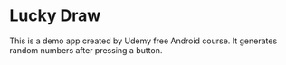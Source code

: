 # Lucky Draw
This is a demo app created by Udemy free Android course. It generates random numbers after pressing a button.